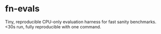 # fn-evals
Tiny, reproducible CPU-only evaluation harness for fast sanity benchmarks. &lt;30s run, fully reproducible with one command.
